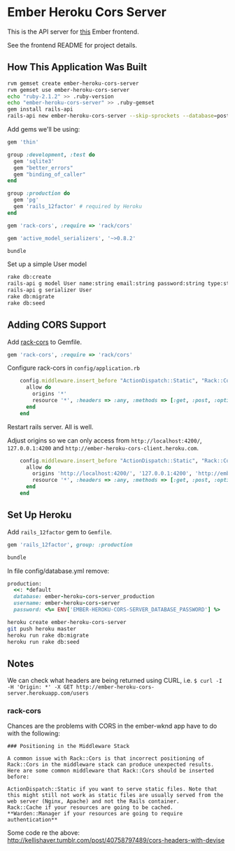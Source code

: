 Ember Heroku Cors Server
========================

This is the API server for [this](https://github.com/jeffcressman/ember-heroku-cors-client) Ember frontend.

See the frontend README for project details.

## How This Application Was Built

```bash
rvm gemset create ember-heroku-cors-server
rvm gemset use ember-heroku-cors-server
echo "ruby-2.1.2" >> .ruby-version
echo "ember-heroku-cors-server" >> .ruby-gemset
gem install rails-api
rails-api new ember-heroku-cors-server --skip-sprockets --database=postgresql
```

Add gems we'll be using:

```ruby
gem 'thin'

group :development, :test do
  gem 'sqlite3'
  gem "better_errors"
  gem "binding_of_caller"
end

group :production do
  gem 'pg'
  gem 'rails_12factor' # required by Heroku
end

gem 'rack-cors', :require => 'rack/cors'

gem 'active_model_serializers', '~>0.8.2'
```

```bash
bundle
```

Set up a simple User model

```bash
rake db:create
rails-api g model User name:string email:string password:string type:string
rails-api g serializer User
rake db:migrate
rake db:seed
```

## Adding CORS Support

Add [rack-cors](https://github.com/cyu/rack-cors) to Gemfile.

```ruby
gem 'rack-cors', :require => 'rack/cors'
```

Configure rack-cors in `config/application.rb`

```ruby
    config.middleware.insert_before "ActionDispatch::Static", "Rack::Cors" do
      allow do
        origins '*'
        resource '*', :headers => :any, :methods => [:get, :post, :options]
      end
    end
```

Restart rails server. All is well.

Adjust origins so we can only access from `http://localhost:4200/`, `127.0.0.1:4200` and `http://ember-heroku-cors-client.heroku.com`.

```ruby
    config.middleware.insert_before "ActionDispatch::Static", "Rack::Cors" do
      allow do
        origins 'http://localhost:4200/', '127.0.0.1:4200', 'http://ember-heroku-cors-client.heroku.com'
        resource '*', :headers => :any, :methods => [:get, :post, :options]
      end
    end
```

## Set Up Heroku

Add `rails_12factor` gem to `Gemfile`.

```ruby
gem 'rails_12factor', group: :production
```

```bash
bundle
```

In file config/database.yml remove:
```ruby
production:
  <<: *default
  database: ember-heroku-cors-server_production
  username: ember-heroku-cors-server
  password: <%= ENV['EMBER-HEROKU-CORS-SERVER_DATABASE_PASSWORD'] %>
```

```bash
heroku create ember-heroku-cors-server
git push heroku master
heroku run rake db:migrate
heroku run rake db:seed
```

## Notes

We can check what headers are being returned using CURL, i.e. `$ curl -I -H 'Origin: *' -X GET http://ember-heroku-cors-server.herokuapp.com/users`

### rack-cors

Chances are the problems with CORS in the ember-wknd app have to do with the following:

```
### Positioning in the Middleware Stack

A common issue with Rack::Cors is that incorrect positioning of Rack::Cors in the middleware stack can produce unexpected results. Here are some common middleware that Rack::Cors should be inserted before:

ActionDispatch::Static if you want to serve static files. Note that this might still not work as static files are usually served from the web server (Nginx, Apache) and not the Rails container.
Rack::Cache if your resources are going to be cached.
**Warden::Manager if your resources are going to require authentication**
```

Some code re the above: http://kellishaver.tumblr.com/post/40758797489/cors-headers-with-devise
```